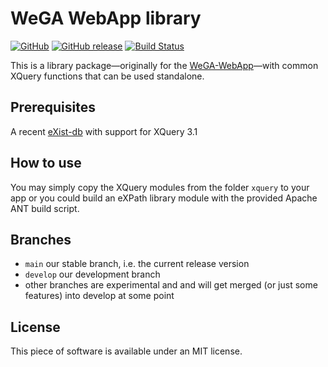 WeGA WebApp library
===================

[![GitHub](https://img.shields.io/github/license/edirom/WeGA-WebApp-lib.svg)](https://github.com/Edirom/WeGA-WebApp-lib/blob/develop/LICENSE)
[![GitHub release](https://img.shields.io/github/release/edirom/WeGA-WebApp-lib.svg)](https://github.com/Edirom/WeGA-WebApp-lib/releases)
[![Build Status](https://travis-ci.com/Edirom/WeGA-WebApp-lib.svg?branch=develop)](https://travis-ci.com/Edirom/WeGA-WebApp-lib)

This is a library package—originally for the [WeGA-WebApp](https://github.com/Edirom/WeGA-WebApp)—with common XQuery functions that can be used standalone.


Prerequisites
-------------

A recent [eXist-db](http://exist-db.org/) with support for XQuery 3.1

How to use
----------
You may simply copy the XQuery modules from the folder `xquery` to your app or you could build an eXPath library module with the provided Apache ANT build script.


Branches
--------
* `main` our stable branch, i.e. the current release version
* `develop` our development branch
* other branches are experimental and and will get merged (or just some features) into develop at some point


License
-------

This piece of software is available under an MIT license.
